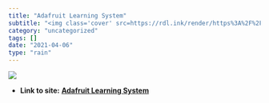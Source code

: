 ```yaml
---
title: "Adafruit Learning System"
subtitle: "<img class='cover' src=https://rdl.ink/render/https%3A%2F%2Flearn.adafruit.com>"
category: "uncategorized"
tags: []
date: "2021-04-06"
type: "rain"
---
```

<img class="cover" src=https://rdl.ink/render/https%3A%2F%2Flearn.adafruit.com>


* **Link to site:** **[Adafruit Learning System](https://learn.adafruit.com)**